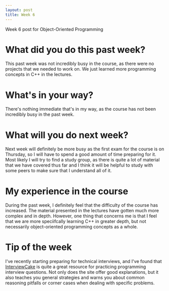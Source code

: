 ```yaml
---
layout: post
title: Week 6
---
```


Week 6 post for Object-Oriented Programming

# What did you do this past week?

This past week was not incredibly busy in the course, as there were no projects that we needed to work on. We just learned more programming concepts in C++ in the lectures. 

# What's in your way?

There's nothing immediate that's in my way, as the course has not been incredibly busy in the past week.

# What will you do next week?

Next week will definitely be more busy as the first exam for the course is on Thursday, so I will have to spend a good amount of time preparing for it. Most likely I will try to find a study group, as there is quite a lot of material that we have covered thus far and I think it will be helpful to study with some peers to make sure that I understand all of it. 

# My experience in the course

During the past week, I definitely feel that the difficulty of the course has increased. The material presented in the lectures have gotten much more complex and in depth. However, one thing that concerns me is that I feel that we are more speciifcally learning C++ in greater depth, but not necessarily object-oriented programming concepts as a whole.  

# Tip of the week

I've recently starting preparing for technical interviews, and I've found that [InterviewCake](https://interviewcake.com) is quite a great resource for practicing programming interview questions. Not only does the site offer good explanations, but it also teaches you general strategies and warns you about common reasoning pitfalls or corner cases when dealing with specific problems. 
